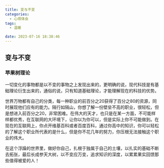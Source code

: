 ```yaml
---
title: 变与不变 
categories:
  - 心得体会
tags:
  - 温暖

date: 2023-07-16 18:38:46
---
```


## 变与不变

### 苹果树理论

一切变化的事物都是以不变的事物之上发现出来的，更明确的说，现代科技是有基础理论衍生出来的，通俗的说，只有知道基础理论，才能理解现在的科技的优势。

世界万物都有自己的分类，每一种职业的前百分之20获得了百分之80的资源，同时展现他们应有的能力。隔行如隔山，你想了解一份壁垒不高的职业，很轻松，但是想进入前百分之20，非常困难。在伟大的天才，也只是在某一方面，不可能样样都优秀，在互联网的大环境下，让你以为你可以，但是实际上你不可能做到。在现在的互联网上，你点开维基百科或者百度百科，通过你高中的知识，你可以轻松的了解这个职业所代表的是什么，但是你不花几年的努力，你压根无法接触这个职业的伟大。

在这个浮躁的世界里，做好你自己，扎根于独属于自己的土壤，以扎实的基础不断去拓张，最后长成参天大树，以不变应万变，追求知识的深度，以累累果实回馈那些值得被爱的人！



